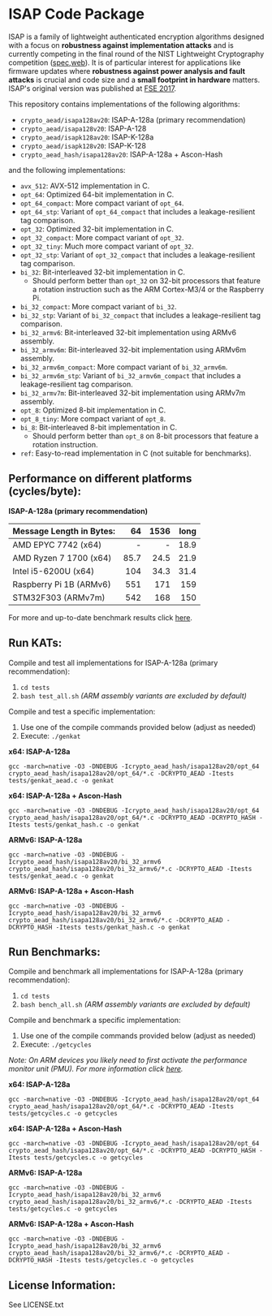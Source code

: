 ISAP Code Package
=================

ISAP is a family of lightweight authenticated encryption algorithms designed with a focus on **robustness against implementation attacks** and is currently competing in the final round of the NIST Lightweight Cryptography competition ([spec](https://csrc.nist.gov/Projects/lightweight-cryptography/finalists),[web](https://isap.iaik.tugraz.at)). It is of particular interest for applications like firmware updates where **robustness against power analysis and fault attacks** is crucial and code size and a **small footprint in hardware** matters. ISAP's original version was published at [FSE 2017](https://tosc.iacr.org/index.php/ToSC/article/view/585).

This repository contains implementations of the following algorithms:

- `crypto_aead/isapa128av20`: ISAP-A-128a (primary recommendation)
- `crypto_aead/isapa128v20`: ISAP-A-128
- `crypto_aead/isapk128av20`: ISAP-K-128a
- `crypto_aead/isapk128v20`: ISAP-K-128
- `crypto_aead_hash/isapa128av20`: ISAP-A-128a + Ascon-Hash

and the following implementations:

- `avx_512`: AVX-512 implementation in C.
- `opt_64`: Optimized 64-bit implementation in C.
- `opt_64_compact`: More compact variant of `opt_64`.
- `opt_64_stp`: Variant of `opt_64_compact` that includes a leakage-resilient tag comparison.
- `opt_32`: Optimized 32-bit implementation in C.
- `opt_32_compact`: More compact variant of `opt_32`.
- `opt_32_tiny`: Much more compact variant of `opt_32`.
- `opt_32_stp`: Variant of `opt_32_compact` that includes a leakage-resilient tag comparison.
- `bi_32`: Bit-interleaved 32-bit implementation in C.
    - Should perform better than `opt_32` on 32-bit processors that feature a rotation instruction such as the ARM Cortex-M3/4 or the Raspberry Pi.
- `bi_32_compact`: More compact variant of `bi_32`.
- `bi_32_stp`: Variant of `bi_32_compact` that includes a leakage-resilient tag comparison.
- `bi_32_armv6`: Bit-interleaved 32-bit implementation using ARMv6 assembly.
- `bi_32_armv6m`: Bit-interleaved 32-bit implementation using ARMv6m assembly.
- `bi_32_armv6m_compact`: More compact variant of `bi_32_armv6m`.
- `bi_32_armv6m_stp`: Variant of `bi_32_armv6m_compact` that includes a leakage-resilient tag comparison.
- `bi_32_armv7m`: Bit-interleaved 32-bit implementation using ARMv7m assembly.
- `opt_8`: Optimized 8-bit implementation in C.
- `opt_8_tiny`: More compact variant of `opt_8`.
- `bi_8`: Bit-interleaved 8-bit implementation in C.
    - Should perform better than `opt_8` on 8-bit processors that feature a rotation instruction.
- `ref`: Easy-to-read implementation in C (not suitable for benchmarks).

Performance on different platforms (cycles/byte):
-------------------------------------------------

**ISAP-A-128a (primary recommendation)**

| Message Length in Bytes: |    64 |  1536 |  long |
|:-------------------------|------:|------:|------:|
| AMD  EPYC 7742 (x64)     |     - |     - |  18.9 |
| AMD Ryzen 7 1700 (x64)   |  85.7 |  24.5 |  21.9 |
| Intel i5-6200U (x64)     |   104 |  34.3 |  31.4 |
| Raspberry Pi 1B (ARMv6)  |   551 |   171 |   159 |
| STM32F303 (ARMv7m)       |   542 |   168 |   150 |

For more and up-to-date benchmark results click [here](https://isap.iaik.tugraz.at/implementations.html).

Run KATs:
---------

Compile and test all implementations for ISAP-A-128a (primary recommendation):
1. `cd tests`
2. `bash test_all.sh` *(ARM assembly variants are excluded by default)*

Compile and test a specific implementation:
1. Use one of the compile commands provided below (adjust as needed)
2. Execute: `./genkat`

**x64: ISAP-A-128a**

```
gcc -march=native -O3 -DNDEBUG -Icrypto_aead_hash/isapa128av20/opt_64 crypto_aead_hash/isapa128av20/opt_64/*.c -DCRYPTO_AEAD -Itests tests/genkat_aead.c -o genkat
```

**x64: ISAP-A-128a + Ascon-Hash**

```
gcc -march=native -O3 -DNDEBUG -Icrypto_aead_hash/isapa128av20/opt_64 crypto_aead_hash/isapa128av20/opt_64/*.c -DCRYPTO_AEAD -DCRYPTO_HASH -Itests tests/genkat_hash.c -o genkat
```

**ARMv6: ISAP-A-128a**

```
gcc -march=native -O3 -DNDEBUG -Icrypto_aead_hash/isapa128av20/bi_32_armv6 crypto_aead_hash/isapa128av20/bi_32_armv6/*.c -DCRYPTO_AEAD -Itests tests/genkat_aead.c -o genkat
```

**ARMv6: ISAP-A-128a + Ascon-Hash**

```
gcc -march=native -O3 -DNDEBUG -Icrypto_aead_hash/isapa128av20/bi_32_armv6 crypto_aead_hash/isapa128av20/bi_32_armv6/*.c -DCRYPTO_AEAD -DCRYPTO_HASH -Itests tests/genkat_hash.c -o genkat
```

Run Benchmarks:
---------------

Compile and benchmark all implementations for ISAP-A-128a (primary recommendation):
1. `cd tests`
2. `bash bench_all.sh` *(ARM assembly variants are excluded by default)*

Compile and benchmark a specific implementation:
1. Use one of the compile commands provided below (adjust as needed)
2. Execute: `./getcycles`

*Note: On ARM devices you likely need to first activate the performance monitor unit (PMU). For more information click [here](https://github.com/ascon/ascon-c#hints-to-activate-the-performance-monitor-unit-pmu-on-arm-cpus).*

**x64: ISAP-A-128a**

```
gcc -march=native -O3 -DNDEBUG -Icrypto_aead_hash/isapa128av20/opt_64 crypto_aead_hash/isapa128av20/opt_64/*.c -DCRYPTO_AEAD -Itests tests/getcycles.c -o getcycles
```

**x64: ISAP-A-128a + Ascon-Hash**

```
gcc -march=native -O3 -DNDEBUG -Icrypto_aead_hash/isapa128av20/opt_64 crypto_aead_hash/isapa128av20/opt_64/*.c -DCRYPTO_AEAD -DCRYPTO_HASH -Itests tests/getcycles.c -o getcycles
```

**ARMv6: ISAP-A-128a**

```
gcc -march=native -O3 -DNDEBUG -Icrypto_aead_hash/isapa128av20/bi_32_armv6 crypto_aead_hash/isapa128av20/bi_32_armv6/*.c -DCRYPTO_AEAD -Itests tests/getcycles.c -o getcycles
```

**ARMv6: ISAP-A-128a + Ascon-Hash**

```
gcc -march=native -O3 -DNDEBUG -Icrypto_aead_hash/isapa128av20/bi_32_armv6 crypto_aead_hash/isapa128av20/bi_32_armv6/*.c -DCRYPTO_AEAD -DCRYPTO_HASH -Itests tests/getcycles.c -o getcycles
```

License Information:
--------------------

See LICENSE.txt
